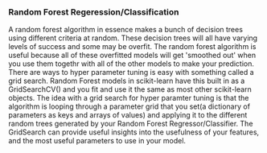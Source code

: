 ### Random Forest Regeression/Classification

A random forest algorithm in essence makes a bunch of decision trees using different criteria at random.  These decision trees will all have varying levels of success and some may be overfit.  The random forest algorithm is useful because all of these overfitted models will get 'smoothed out' when you use them togethr with all of the other models to make your prediction.  There are ways to hyper parameter tuning is easy with something called a grid search.  Random Forest models in scikit-learn have this built in as a GridSearchCV() and you fit and use it the same as most other scikit-learn objects.  The idea with a grid search for hyper paramter tuning is that the algorithm is looping through a parameter grid that you set(a dictionary of parameters as keys and arrays of values) and applying it to the different random trees generated by your Random Forest Regressor/Classifier.  The GridSearch can provide useful insights into the usefulness of your features, and the most useful parameters to use in your model.